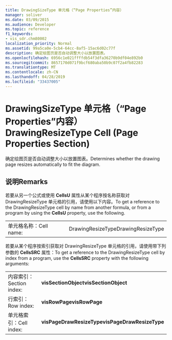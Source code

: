 ```yaml
---
title: DrawingSizeType 单元格（“Page Properties”内容）
manager: soliver
ms.date: 03/09/2015
ms.audience: Developer
ms.topic: reference
f1_keywords:
- vis_sdr.chm80002
localization_priority: Normal
ms.assetid: 99a5ca0e-5cb4-64cc-8af5-15ac6d02c77f
description: 确定绘图页是否自动调整大小以放置图表。
ms.openlocfilehash: 6956c1e021ffffdb54f3dfa36270b9df04e892b0
ms.sourcegitcommit: 8657170d071f9bcf680aba50b9c07f2a4fb82283
ms.translationtype: MT
ms.contentlocale: zh-CN
ms.lasthandoff: 04/28/2019
ms.locfileid: "33437005"
---
```

# <a name="drawingresizetype-cell-page-properties-section"></a><span data-ttu-id="ec313-103">DrawingSizeType 单元格（“Page Properties”内容）</span><span class="sxs-lookup"><span data-stu-id="ec313-103">DrawingResizeType Cell (Page Properties Section)</span></span>

<span data-ttu-id="ec313-104">确定绘图页是否自动调整大小以放置图表。</span><span class="sxs-lookup"><span data-stu-id="ec313-104">Determines whether the drawing page resizes automatically to fit the diagram.</span></span> 
  
## <a name="remarks"></a><span data-ttu-id="ec313-105">说明</span><span class="sxs-lookup"><span data-stu-id="ec313-105">Remarks</span></span>

<span data-ttu-id="ec313-106">若要从另一个公式或使用 **CellsU** 属性从某个程序按名称获取对 DrawingResizeType 单元格的引用，请使用以下内容。</span><span class="sxs-lookup"><span data-stu-id="ec313-106">To get a reference to the DrawingResizeType cell by name from another formula, or from a program by using the **CellsU** property, use the following.</span></span> 
  
|||
|:-----|:-----|
|<span data-ttu-id="ec313-107">单元格名称：</span><span class="sxs-lookup"><span data-stu-id="ec313-107">Cell name:</span></span>  <br/> |<span data-ttu-id="ec313-108">DrawingResizeType</span><span class="sxs-lookup"><span data-stu-id="ec313-108">DrawingResizeType</span></span>  <br/> |
   
<span data-ttu-id="ec313-109">若要从某个程序按索引获取对 DrawingResizeType 单元格的引用，请使用带下列参数的 **CellsSRC** 属性：</span><span class="sxs-lookup"><span data-stu-id="ec313-109">To get a reference to the DrawingResizeType cell by index from a program, use the **CellsSRC** property with the following arguments:</span></span> 
  
|||
|:-----|:-----|
|<span data-ttu-id="ec313-110">内容索引：</span><span class="sxs-lookup"><span data-stu-id="ec313-110">Section index:</span></span>  <br/> |<span data-ttu-id="ec313-111">**visSectionObject**</span><span class="sxs-lookup"><span data-stu-id="ec313-111">**visSectionObject**</span></span> <br/> |
|<span data-ttu-id="ec313-112">行索引：</span><span class="sxs-lookup"><span data-stu-id="ec313-112">Row index:</span></span>  <br/> |<span data-ttu-id="ec313-113">**visRowPage**</span><span class="sxs-lookup"><span data-stu-id="ec313-113">**visRowPage**</span></span> <br/> |
|<span data-ttu-id="ec313-114">单元格索引：</span><span class="sxs-lookup"><span data-stu-id="ec313-114">Cell index:</span></span>  <br/> |<span data-ttu-id="ec313-115">**visPageDrawResizeType**</span><span class="sxs-lookup"><span data-stu-id="ec313-115">**visPageDrawResizeType**</span></span> <br/> |
   


